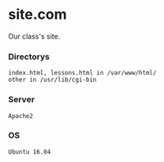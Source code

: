 # site.com
 Our class's site.


### Directorys
    index.html, lessons.html in /var/www/html/
    other in /usr/lib/cgi-bin
### Server
    Apache2
### OS
    Ubuntu 16.04
